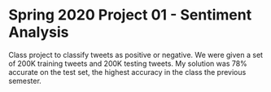 # Spring 2020 Project 01 - Sentiment Analysis

Class project to classify tweets as positive or negative. We were given a set of 200K training tweets and 200K testing tweets. My solution was 78% accurate on the test set, the highest accuracy in the class the previous semester. 
    
